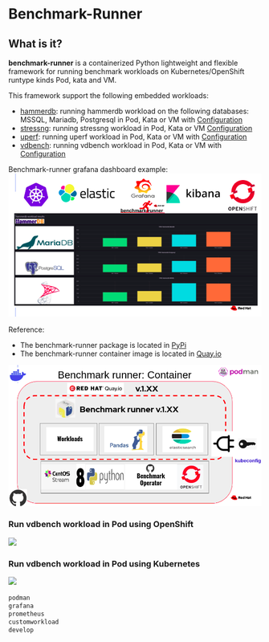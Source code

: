 
# Benchmark-Runner

## What is it?

**benchmark-runner** is a containerized Python lightweight and flexible framework for running benchmark workloads 
on Kubernetes/OpenShift runtype kinds Pod, kata and VM.

This framework support the following embedded workloads:

* [hammerdb](https://hammerdb.com/): running hammerdb workload on the following databases: MSSQL, Mariadb, Postgresql in Pod, Kata or VM with [Configuration](benchmark_runner/templates/hammerdb)
* [stressng](https://wiki.ubuntu.com/Kernel/Reference/stress-ng): running stressng workload in Pod, Kata or VM [Configuration](benchmark_runner/templates/stressng)
* [uperf](http://uperf.org/): running uperf workload in Pod, Kata or VM with [Configuration](benchmark_runner/templates/uperf)
* [vdbench](https://wiki.lustre.org/VDBench/): running vdbench workload in Pod, Kata or VM with [Configuration](benchmark_runner/templates/vdbench)

Benchmark-runner grafana dashboard example:
![](../../media/grafana.png)

Reference:
* The benchmark-runner package is located in [PyPi](https://pypi.org/project/benchmark-runner)
* The benchmark-runner container image is located in [Quay.io](https://quay.io/repository/ebattat/benchmark-runner)

![](../../media/docker2.png)

### Run vdbench workload in Pod using OpenShift 
![](../../media/benchmark-runner-demo.gif)

### Run vdbench workload in Pod using Kubernetes
![](../../media/benchmark-runner-k8s-demo.gif)

<!-- Table of contents -->
```{toctree}
podman
grafana
prometheus
customworkload
develop
```
